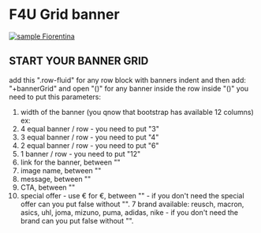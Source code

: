 # F4U Grid banner

[![sample Fiorentina](https://img.shields.io/badge/grid%20banner-V0.0.1-green.svg)](https://rawgit.com/cromozooom/Home-F4U/master/index.html)


## START YOUR BANNER GRID

add this ".row-fluid" for any row block with banners
indent and then add: "+bannerGrid" and open "()" for any banner inside the row
inside "()" you need to put this parameters:

1. width of the banner (you qnow that bootstrap has available 12 columns) ex:
  1. 4 equal banner / row - you need to put "3"
  2. 3 equal banner / row - you need to put "4"
  3. 2 equal banner / row - you need to put "6"
  4. 1 banner / row - you need to put "12"
2. link for the banner, between ""
3. image name, between ""
4. message, between ""
5. CTA, between ""
6. special offer - use &euro; for €, between "" - if you don't need the special offer can you put false without "".
7 brand available: reusch, macron, asics, uhl, joma, mizuno, puma, adidas, nike - if you don't need the brand can you put false without "".